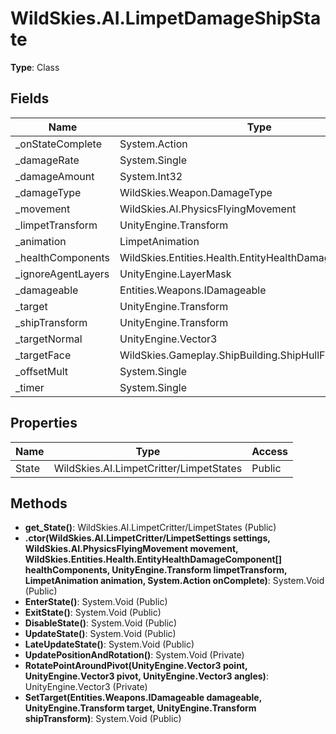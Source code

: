 ﻿# WildSkies.AI.LimpetDamageShipState

**Type**: Class

## Fields

| Name | Type | Access |
|------|------|--------|
| _onStateComplete | System.Action | Private |
| _damageRate | System.Single | Private |
| _damageAmount | System.Int32 | Private |
| _damageType | WildSkies.Weapon.DamageType | Private |
| _movement | WildSkies.AI.PhysicsFlyingMovement | Private |
| _limpetTransform | UnityEngine.Transform | Private |
| _animation | LimpetAnimation | Private |
| _healthComponents | WildSkies.Entities.Health.EntityHealthDamageComponent[] | Private |
| _ignoreAgentLayers | UnityEngine.LayerMask | Private |
| _damageable | Entities.Weapons.IDamageable | Private |
| _target | UnityEngine.Transform | Private |
| _shipTransform | UnityEngine.Transform | Private |
| _targetNormal | UnityEngine.Vector3 | Private |
| _targetFace | WildSkies.Gameplay.ShipBuilding.ShipHullFace | Private |
| _offsetMult | System.Single | Private |
| _timer | System.Single | Private |

## Properties

| Name | Type | Access |
|------|------|--------|
| State | WildSkies.AI.LimpetCritter/LimpetStates | Public |

## Methods

- **get_State()**: WildSkies.AI.LimpetCritter/LimpetStates (Public)
- **.ctor(WildSkies.AI.LimpetCritter/LimpetSettings settings, WildSkies.AI.PhysicsFlyingMovement movement, WildSkies.Entities.Health.EntityHealthDamageComponent[] healthComponents, UnityEngine.Transform limpetTransform, LimpetAnimation animation, System.Action onComplete)**: System.Void (Public)
- **EnterState()**: System.Void (Public)
- **ExitState()**: System.Void (Public)
- **DisableState()**: System.Void (Public)
- **UpdateState()**: System.Void (Public)
- **LateUpdateState()**: System.Void (Public)
- **UpdatePositionAndRotation()**: System.Void (Private)
- **RotatePointAroundPivot(UnityEngine.Vector3 point, UnityEngine.Vector3 pivot, UnityEngine.Vector3 angles)**: UnityEngine.Vector3 (Private)
- **SetTarget(Entities.Weapons.IDamageable damageable, UnityEngine.Transform target, UnityEngine.Transform shipTransform)**: System.Void (Public)

